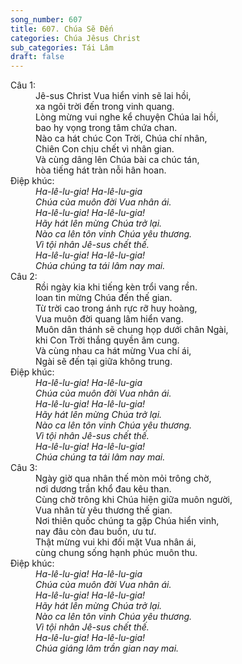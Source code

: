 ```yaml
---
song_number: 607
title: 607. Chúa Sẽ Đến
categories: Chúa Jêsus Christ
sub_categories: Tái Lâm
draft: false
---
```

<dl><dt>Câu 1:</dt><dd data-verse="1">Jê-sus Christ Vua hiển vinh sẽ lai hồi, <br/>xa ngôi trời đến trong vinh quang. <br/>Lòng mừng vui nghe kể chuyện Chúa lai hồi, <br/>bao hy vọng trong tâm chứa chan. <br/>Nào ca hát chúc Con Trời, Chúa chí nhân, <br/>Chiên Con chịu chết vì nhân gian. <br/>Và cùng dâng lên Chúa bài ca chúc tán, <br/>hòa tiếng hát tràn nỗi hân hoan. </dd><dt>Điệp khúc:</dt><dd data-chorus="1"><em>Ha-lê-lu-gia! Ha-lê-lu-gia <br/>Chúa của muôn đời Vua nhân ái. <br/>Ha-lê-lu-gia! Ha-lê-lu-gia! <br/>Hãy hát lên mừng Chúa trở lại. <br/>Nào ca lên tôn vinh Chúa yêu thương. <br/>Vì tội nhân Jê-sus chết thế. <br/>Ha-lê-lu-gia! Ha-lê-lu-gia! <br/>Chúa chúng ta tái lâm nay mai. </em></dd><dt>Câu 2:</dt><dd data-verse="2">Rồi ngày kia khi tiếng kèn trổi vang rền. <br/>loan tin mừng Chúa đến thế gian. <br/>Từ trời cao trong ánh rực rỡ huy hoàng, <br/>Vua muôn đời quang lâm hiển vang. <br/>Muôn dân thánh sẽ chung họp dưới chân Ngài, <br/>khi Con Trời thắng quyền âm cung. <br/>Và cùng nhau ca hát mừng Vua chí ái, <br/>Ngài sẽ đến tại giữa không trung. </dd><dt>Điệp khúc:</dt><dd data-chorus="1"><em>Ha-lê-lu-gia! Ha-lê-lu-gia <br/>Chúa của muôn đời Vua nhân ái. <br/>Ha-lê-lu-gia! Ha-lê-lu-gia! <br/>Hãy hát lên mừng Chúa trở lại. <br/>Nào ca lên tôn vinh Chúa yêu thương. <br/>Vì tội nhân Jê-sus chết thế. <br/>Ha-lê-lu-gia! Ha-lê-lu-gia! <br/>Chúa chúng ta tái lâm nay mai. </em></dd><dt>Câu 3:</dt><dd data-verse="3">Ngày giờ qua nhân thế mòn mỏi trông chờ, <br/>nơi dương trần khổ đau kêu than. <br/>Cùng chờ trông khi Chúa hiện giữa muôn người, <br/>Vua nhân từ yêu thương thế gian. <br/>Nơi thiên quốc chúng ta gặp Chúa hiển vinh, <br/>nay đâu còn đau buồn, ưu tư. <br/>Thật mừng vui khi đối mặt Vua nhân ái, <br/>cùng chung sống hạnh phúc muôn thu. </dd><dt>Điệp khúc:</dt><dd data-chorus="1"><em>Ha-lê-lu-gia! Ha-lê-lu-gia <br/>Chúa của muôn đời Vua nhân ái. <br/>Ha-lê-lu-gia! Ha-lê-lu-gia! <br/>Hãy hát lên mừng Chúa trở lại. <br/>Nào ca lên tôn vinh Chúa yêu thương. <br/>Vì tội nhân Jê-sus chết thế. <br/>Ha-lê-lu-gia! Ha-lê-lu-gia! <br/>Chúa giáng lâm trần gian nay mai. </em></dd></dl>